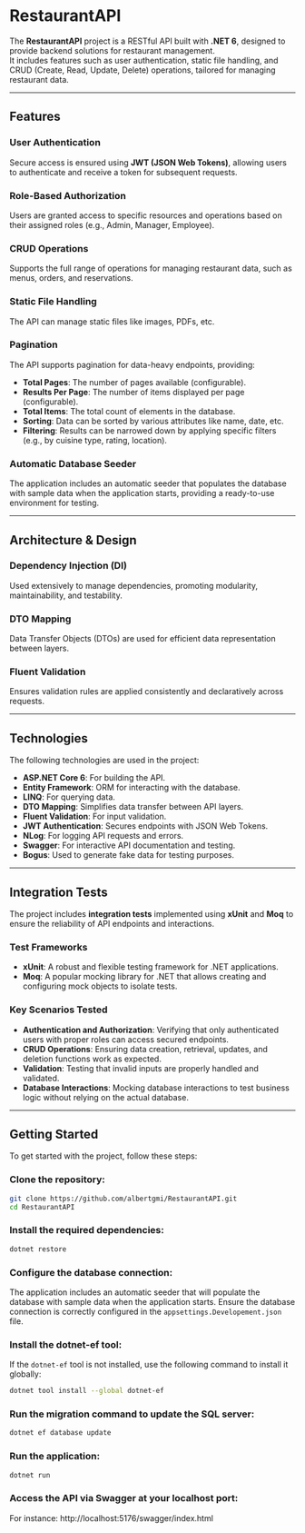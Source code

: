 
# RestaurantAPI

The **RestaurantAPI** project is a RESTful API built with **.NET 6**, designed to provide backend solutions for restaurant management.  
It includes features such as user authentication, static file handling, and CRUD (Create, Read, Update, Delete) operations, tailored for managing restaurant data.

---

## Features

### **User Authentication**  
Secure access is ensured using **JWT (JSON Web Tokens)**, allowing users to authenticate and receive a token for subsequent requests.

### **Role-Based Authorization**  
Users are granted access to specific resources and operations based on their assigned roles (e.g., Admin, Manager, Employee).

### **CRUD Operations**  
Supports the full range of operations for managing restaurant data, such as menus, orders, and reservations.

### **Static File Handling**  
The API can manage static files like images, PDFs, etc.

### **Pagination**  
The API supports pagination for data-heavy endpoints, providing:
- **Total Pages**: The number of pages available (configurable).
- **Results Per Page**: The number of items displayed per page (configurable).
- **Total Items**: The total count of elements in the database.
- **Sorting**: Data can be sorted by various attributes like name, date, etc.
- **Filtering**: Results can be narrowed down by applying specific filters (e.g., by cuisine type, rating, location).

### **Automatic Database Seeder**  
The application includes an automatic seeder that populates the database with sample data when the application starts, providing a ready-to-use environment for testing.

---

## Architecture & Design

### **Dependency Injection (DI)**  
Used extensively to manage dependencies, promoting modularity, maintainability, and testability.

### **DTO Mapping**  
Data Transfer Objects (DTOs) are used for efficient data representation between layers.

### **Fluent Validation**  
Ensures validation rules are applied consistently and declaratively across requests.

---

## Technologies

The following technologies are used in the project:

- **ASP.NET Core 6**: For building the API.
- **Entity Framework**: ORM for interacting with the database.
- **LINQ**: For querying data.
- **DTO Mapping**: Simplifies data transfer between API layers.
- **Fluent Validation**: For input validation.
- **JWT Authentication**: Secures endpoints with JSON Web Tokens.
- **NLog**: For logging API requests and errors.
- **Swagger**: For interactive API documentation and testing.
- **Bogus**: Used to generate fake data for testing purposes.

---

## Integration Tests

The project includes **integration tests** implemented using **xUnit** and **Moq** to ensure the reliability of API endpoints and interactions.

### **Test Frameworks**
- **xUnit**: A robust and flexible testing framework for .NET applications.
- **Moq**: A popular mocking library for .NET that allows creating and configuring mock objects to isolate tests.

### **Key Scenarios Tested**
- **Authentication and Authorization**: Verifying that only authenticated users with proper roles can access secured endpoints.
- **CRUD Operations**: Ensuring data creation, retrieval, updates, and deletion functions work as expected.
- **Validation**: Testing that invalid inputs are properly handled and validated.
- **Database Interactions**: Mocking database interactions to test business logic without relying on the actual database.

---

## Getting Started

To get started with the project, follow these steps:

### **Clone the repository:**

```bash
git clone https://github.com/albertgmi/RestaurantAPI.git
cd RestaurantAPI
```

### **Install the required dependencies:**

```bash
dotnet restore
```

### **Configure the database connection:**

The application includes an automatic seeder that will populate the database with sample data when the application starts.
Ensure the database connection is correctly configured in the `appsettings.Developement.json` file.

### **Install the dotnet-ef tool:**

If the `dotnet-ef` tool is not installed, use the following command to install it globally:

```bash
dotnet tool install --global dotnet-ef
```

### **Run the migration command to update the SQL server:**

```bash
dotnet ef database update
```

### **Run the application:**

```bash
dotnet run
```

### **Access the API via Swagger at your localhost port:**
For instance:
http://localhost:5176/swagger/index.html

